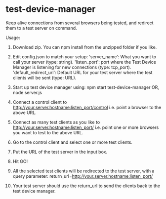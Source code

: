 test-device-manager
===================

Keep alive connections from several browsers being tested, and redirect them to a test server on command.

Usage:

1. Download zip. You can npm install from the unzipped folder if you like.

2. Edit config.json to match your setup:
    'server_name': What you want to call your server (type: string).
    'listen_port': port where the Test Device Manager is listening for new connections (type: tcp_port).
    'default_redirect_url': Default URL for your test server where the test clients will be sent (type: URL).

3. Start up test device manager using:
    npm start test-device-manager  OR,
    node server.js

4. Connect a control client to http://your.server.hostname:listen_port/control
    i.e. point a browser to the above URL.

5. Connect as many test clients as you like to http://your.server.hostname:listen_port/
    i.e. point one or more browsers you want to test to the above URL.

6. Go to the control client and select one or more test clients.

7. Put the URL of the test server in the input box.

8. Hit GO!

9. All the selected test clients will be redirected to the test server,
      with a query parameter: return_url=http://your.server.hostname:listen_port/

10. Your test server should use the return_url to send the clients back to the test device manager.

